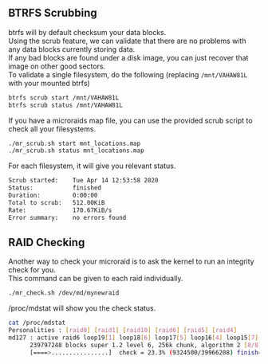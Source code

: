 ## BTRFS Scrubbing
btrfs will by default checksum your data blocks. \
Using the scrub feature, we can validate that there are no problems with any data blocks currently storing data. \
If any bad blocks are found under a disk image, you can just recover that image on other good sectors. \
To validate a single filesystem, do the following (replacing `/mnt/VAHAW81L` with your mounted btrfs)
```bash
btrfs scrub start /mnt/VAHAW81L
btrfs scrub status /mnt/VAHAW81L
```

If you have a microraids map file, you can use the provided scrub script to check all your filesystems.
```bash
./mr_scrub.sh start mnt_locations.map
./mr_scrub.sh status mnt_locations.map
```

For each filesystem, it will give you relevant status.
```bash
Scrub started:    Tue Apr 14 12:53:58 2020
Status:           finished
Duration:         0:00:00
Total to scrub:   512.00KiB
Rate:             170.67KiB/s
Error summary:    no errors found
```

## RAID Checking
Another way to check your microraid is to ask the kernel to run an integrity check for you. \
This command can be given to each raid individually.
```bash
./mr_check.sh /dev/md/mynewraid
```

/proc/mdstat will show you the check status.
```bash
cat /proc/mdstat 
Personalities : [raid0] [raid1] [raid10] [raid6] [raid5] [raid4] 
md127 : active raid6 loop19[1] loop18[6] loop17[5] loop16[4] loop15[7] loop14[3] loop13[2] loop12[0]
      239797248 blocks super 1.2 level 6, 256k chunk, algorithm 2 [8/8] [UUUUUUUU]
      [====>................]  check = 23.3% (9324500/39966208) finish=8.8min speed=57308K/sec
```
